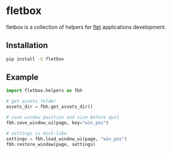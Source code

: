 # fletbox

fletbox is a collection of helpers for [flet](https://flet.dev/) applications development.

## Installation

```bash
pip install -U fletbox
```

## Example

```python
import fletbox.helpers as fbh

# get assets folder
assets_dir = fbh.get_assets_dir()

# save window position and size before quit
fbh.save_window_ui(page, key="win_pos")

# settings is dict-like
settings = fbh.load_window_ui(page, "win_pos")
fbh.restore_window(page, settings)
```
